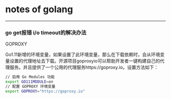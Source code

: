 # notes of golang

---

### go get报错 i/o timeout的解决办法

GOPROXY

Go1.11新增的环境变量，如果设置了此环境变量，那么在下载依赖时，会从环境变量设置的代理地址去下载。开源项目goproxyio可以帮助开发者一键构建自己的代理服务。并且提供了一个公用的代理服务https://goproxy.io。设置方法如下：

```bash
// 启用 Go Modules 功能
export GO111MODULE=on
// 配置 GOPROXY 环境变量
export GOPROXY="https://goproxy.io"
```

